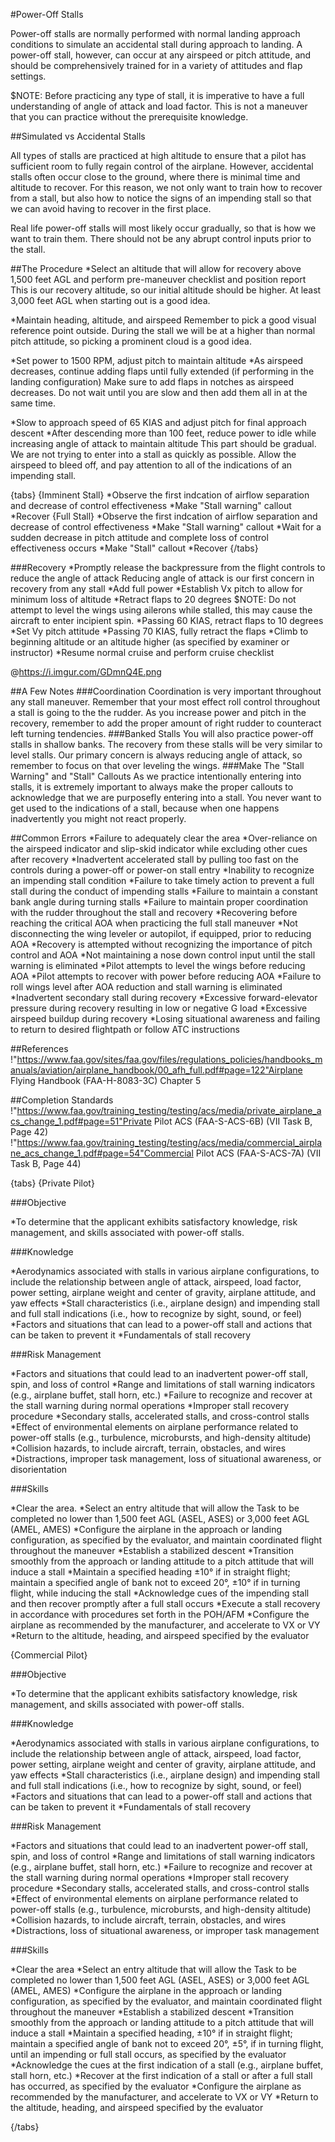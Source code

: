#Power-Off Stalls

Power-off stalls are normally performed with normal landing approach conditions to simulate an accidental stall during approach to landing. A power-off stall, however, can occur at any airspeed or pitch attitude, and should be comprehensively trained for in a variety of attitudes and flap settings.

$NOTE: Before practicing any type of stall, it is imperative to have a full understanding of angle of attack and load factor. This is not a maneuver that you can practice without the prerequisite knowledge.


##Simulated vs Accidental Stalls

All types of stalls are practiced at high altitude to ensure that a pilot has sufficient room to fully regain control of the airplane. However, accidental stalls often occur close to the ground, where there is minimal time and altitude to recover. For this reason, we not only want to train how to recover from a stall, but also how to notice the signs of an impending stall so that we can avoid having to recover in the first place.

Real life power-off stalls will most likely occur gradually, so that is how we want to train them. There should not be any abrupt control inputs prior to the stall.

##The Procedure
*Select an altitude that will allow for recovery above 1,500 feet AGL and perform pre-maneuver checklist and position report
This is our recovery altitude, so our initial altitude should be higher. At least 3,000 feet AGL when starting out is a good idea.

*Maintain heading, altitude, and airspeed
Remember to pick a good visual reference point outside. During the stall we will be at a higher than normal pitch attitude, so picking a prominent cloud is a good idea.

*Set power to 1500 RPM, adjust pitch to maintain altitude
*As airspeed decreases, continue adding flaps until fully extended (if performing in the landing configuration)
Make sure to add flaps in notches as airspeed decreases. Do not wait until you are slow and then add them all in at the same time.

*Slow to approach speed of 65 KIAS and adjust pitch for final approach descent
*After descending more than 100 feet, reduce power to idle while increasing angle of attack to maintain altitude
This part should be gradual. We are not trying to enter into a stall as quickly as possible. Allow the airspeed to bleed off, and pay attention to all of the indications of an impending stall.

{tabs}
{Imminent Stall}
*Observe the first indcation of airflow separation and decrease of control effectiveness
*Make "Stall warning" callout
*Recover
{Full Stall}
*Observe the first indcation of airflow separation and decrease of control effectiveness
*Make "Stall warning" callout
*Wait for a sudden decrease in pitch attitude and complete loss of control effectiveness occurs
*Make "Stall" callout
*Recover
{/tabs}

###Recovery
*Promptly release the backpressure from the flight controls to reduce the angle of attack
Reducing angle of attack is our first concern in recovery from any stall
*Add full power
*Establish Vx pitch to allow for minimum loss of altitude
*Retract flaps to 20 degrees
$NOTE: Do not attempt to level the wings using ailerons while stalled, this may cause the aircraft to enter incipient spin.
*Passing 60 KIAS, retract flaps to 10 degrees
*Set Vy pitch attitude
*Passing 70 KIAS, fully retract the flaps
*Climb to beginning altitude or an altitude higher (as specified by examiner or instructor)
*Resume normal cruise and perform cruise checklist

@https://i.imgur.com/GDmnQ4E.png


##A Few Notes
###Coordination
Coordination is very important throughout any stall maneuver. Remember that your most effect roll control throughout a stall is going to the the rudder. As you increase power and pitch in the recovery, remember to add the proper amount of right rudder to counteract left turning tendencies.
###Banked Stalls
You will also practice power-off stalls in shallow banks. The recovery from these stalls will be very similar to level stalls. Our primary concern is always reducing angle of attack, so remember to focus on that over leveling the wings.
###Make The "Stall Warning" and "Stall" Callouts
As we practice intentionally entering into stalls, it is extremely important to always make the proper callouts to acknowledge that we are purposefly entering into a stall. You never want to get used to the indications of a stall, because when one happens inadvertently you might not react properly.




##Common Errors
*Failure to adequately clear the area
*Over-reliance on the airspeed indicator and slip-skid indicator while excluding other cues after recovery
*Inadvertent accelerated stall by pulling too fast on the controls during a power-off or power-on stall entry
*Inability to recognize an impending stall condition
*Failure to take timely action to prevent a full stall during the conduct of impending stalls
*Failure to maintain a constant bank angle during turning stalls
*Failure to maintain proper coordination with the rudder throughout the stall and recovery
*Recovering before reaching the critical AOA when practicing the full stall maneuver
*Not disconnecting the wing leveler or autopilot, if equipped, prior to reducing AOA
*Recovery is attempted without recognizing the importance of pitch control and AOA
*Not maintaining a nose down control input until the stall warning is eliminated
*Pilot attempts to level the wings before reducing AOA
*Pilot attempts to recover with power before reducing AOA
*Failure to roll wings level after AOA reduction and stall warning is eliminated
*Inadvertent secondary stall during recovery
*Excessive forward-elevator pressure during recovery resulting in low or negative G load
*Excessive airspeed buildup during recovery
*Losing situational awareness and failing to return to desired flightpath or follow ATC instructions

##References
!"https://www.faa.gov/sites/faa.gov/files/regulations_policies/handbooks_manuals/aviation/airplane_handbook/00_afh_full.pdf#page=122"Airplane Flying Handbook (FAA-H-8083-3C) Chapter 5






##Completion Standards
!"https://www.faa.gov/training_testing/testing/acs/media/private_airplane_acs_change_1.pdf#page=51"Private Pilot ACS (FAA-S-ACS-6B) (VII Task B, Page 42)
!"https://www.faa.gov/training_testing/testing/acs/media/commercial_airplane_acs_change_1.pdf#page=54"Commercial Pilot ACS (FAA-S-ACS-7A) (VII Task B, Page 44)


{tabs}
{Private Pilot}

###Objective

*To determine that the applicant exhibits satisfactory knowledge, risk management, and skills associated with power-off stalls.

###Knowledge

*Aerodynamics associated with stalls in various airplane configurations, to include the relationship between angle of attack, airspeed, load factor, power setting, airplane weight and center of gravity, airplane attitude, and yaw effects
*Stall characteristics (i.e., airplane design) and impending stall and full stall indications (i.e., how to recognize by sight, sound, or feel)
*Factors and situations that can lead to a power-off stall and actions that can be taken to prevent it
*Fundamentals of stall recovery

###Risk Management

*Factors and situations that could lead to an inadvertent power-off stall, spin, and loss of control
*Range and limitations of stall warning indicators (e.g., airplane buffet, stall horn, etc.)
*Failure to recognize and recover at the stall warning during normal operations
*Improper stall recovery procedure
*Secondary stalls, accelerated stalls, and cross-control stalls
*Effect of environmental elements on airplane performance related to power-off stalls (e.g., turbulence, microbursts, and high-density altitude)
*Collision hazards, to include aircraft, terrain, obstacles, and wires
*Distractions, improper task management, loss of situational awareness, or disorientation

###Skills

*Clear the area.
*Select an entry altitude that will allow the Task to be completed no lower than 1,500 feet AGL (ASEL, ASES) or 3,000 feet AGL (AMEL, AMES)
*Configure the airplane in the approach or landing configuration, as specified by the evaluator, and maintain coordinated flight throughout the maneuver
*Establish a stabilized descent
*Transition smoothly from the approach or landing attitude to a pitch attitude that will induce a stall
*Maintain a specified heading ±10° if in straight flight; maintain a specified angle of bank not to exceed 20°, ±10° if in turning flight, while inducing the stall
*Acknowledge cues of the impending stall and then recover promptly after a full stall occurs
*Execute a stall recovery in accordance with procedures set forth in the POH/AFM
*Configure the airplane as recommended by the manufacturer, and accelerate to VX or VY
*Return to the altitude, heading, and airspeed specified by the evaluator

{Commercial Pilot}



###Objective

*To determine that the applicant exhibits satisfactory knowledge, risk management, and skills associated with power-off stalls.

###Knowledge

*Aerodynamics associated with stalls in various airplane configurations, to include the relationship between angle of attack, airspeed, load factor, power setting, airplane weight and center of gravity, airplane attitude, and yaw effects
*Stall characteristics (i.e., airplane design) and impending stall and full stall indications (i.e., how to recognize by sight, sound, or feel)
*Factors and situations that can lead to a power-off stall and actions that can be taken to prevent it
*Fundamentals of stall recovery

###Risk Management

*Factors and situations that could lead to an inadvertent power-off stall, spin, and loss of control
*Range and limitations of stall warning indicators (e.g., airplane buffet, stall horn, etc.)
*Failure to recognize and recover at the stall warning during normal operations
*Improper stall recovery procedure
*Secondary stalls, accelerated stalls, and cross-control stalls
*Effect of environmental elements on airplane performance related to power-off stalls (e.g., turbulence, microbursts, and high-density altitude)
*Collision hazards, to include aircraft, terrain, obstacles, and wires
*Distractions, loss of situational awareness, or improper task management

###Skills

*Clear the area
*Select an entry altitude that will allow the Task to be completed no lower than 1,500 feet AGL (ASEL, ASES) or 3,000 feet AGL (AMEL, AMES)
*Configure the airplane in the approach or landing configuration, as specified by the evaluator, and maintain coordinated flight throughout the maneuver
*Establish a stabilized descent
*Transition smoothly from the approach or landing attitude to a pitch attitude that will induce a stall
*Maintain a specified heading, ±10° if in straight flight; maintain a specified angle of bank not to exceed 20°, ±5°, if in turning flight, until an impending or full stall occurs, as specified by the evaluator
*Acknowledge the cues at the first indication of a stall (e.g., airplane buffet, stall horn, etc.)
*Recover at the first indication of a stall or after a full stall has occurred, as specified by the evaluator
*Configure the airplane as recommended by the manufacturer, and accelerate to VX or VY
*Return to the altitude, heading, and airspeed specified by the evaluator



{/tabs}



